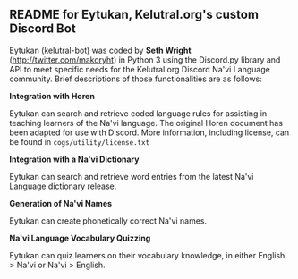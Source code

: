 ## README for Eytukan, Kelutral.org's custom Discord Bot

Eytukan (kelutral-bot) was coded by **Seth Wright** (http://twitter.com/makoryht) in Python 3 using the Discord.py library and API to meet specific needs for the Kelutral.org Discord Na'vi Language community. Brief descriptions of those functionalities are as follows:

**Integration with Horen**

Eytukan can search and retrieve coded language rules for assisting in teaching learners of the Na'vi language. The original Horen document has been adapted for use with Discord. More information, including license, can be found in `cogs/utility/license.txt`

**Integration with a Na'vi Dictionary**

Eytukan can search and retrieve word entries from the latest Na'vi Language dictionary release.

**Generation of Na'vi Names**

Eytukan can create phonetically correct Na'vi names.

**Na'vi Language Vocabulary Quizzing**

Eytukan can quiz learners on their vocabulary knowledge, in either English > Na'vi or Na'vi > English.
